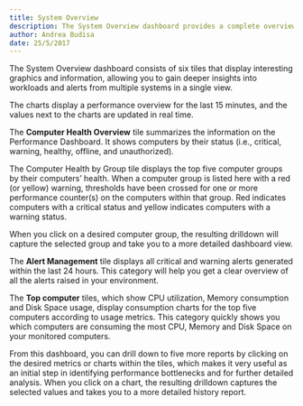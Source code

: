 ```yaml
---
title: System Overview
description: The System Overview dashboard provides a complete overview of the server environment's health.
author: Andrea Budisa
date: 25/5/2017
---
```

The System Overview dashboard consists of six tiles that display interesting graphics and information, allowing you to gain deeper insights into workloads and alerts from multiple systems in a single view.

The charts display a performance overview for the last 15 minutes, and the values next to the charts are updated in real time.

The __Computer Health Overview__ tile summarizes the information on the Performance Dashboard. It shows computers by their status (i.e., critical, warning, healthy, offline, and unauthorized).

The Computer Health by Group tile displays the top five computer groups by their computers’ health. When a computer group is listed here with a red (or yellow) warning, thresholds have been crossed for one or more performance counter(s) on the computers within that group. Red indicates computers with a critical status and yellow indicates computers with a warning status.

When you click on a desired computer group, the resulting drilldown will capture the selected group and take you to a more detailed dashboard view.

The __Alert Management__ tile displays all critical and warning alerts generated within the last 24 hours. This category will help you get a clear overview of all the alerts raised in your environment.

The __Top computer__ tiles, which show CPU utilization, Memory consumption and Disk Space usage, display consumption charts for the top five computers according to usage metrics. This category quickly shows you which computers are consuming the most CPU, Memory and Disk Space on your monitored computers.

From this dashboard, you can drill down to five more reports by clicking on the desired metrics or charts within the tiles, which makes it very useful as an initial step in identifying performance bottlenecks and for further detailed analysis. When you click on a chart, the resulting drilldown captures the selected values and takes you to a more detailed history report.